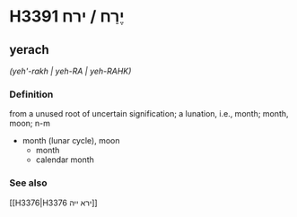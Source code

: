 # H3391 יֶרַח / ירח

## yerach

_(yeh'-rakh | yeh-RA | yeh-RAHK)_

### Definition

from a unused root of uncertain signification; a lunation, i.e., month; month, moon; n-m

- month (lunar cycle), moon
  - month
  - calendar month

### See also

[[H3376|H3376 ירא ייה]]
